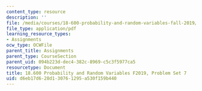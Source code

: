 ```yaml
---
content_type: resource
description: ''
file: /media/courses/18-600-probability-and-random-variables-fall-2019/d6eb17d628d130761295a530f159b440_MIT18_600F19_Pset7.pdf
file_type: application/pdf
learning_resource_types:
- Assignments
ocw_type: OCWFile
parent_title: Assignments
parent_type: CourseSection
parent_uid: 094b223d-dec4-382c-8969-c5c3f5977ca5
resourcetype: Document
title: 18.600 Probability and Random Variables F2019, Problem Set 7
uid: d6eb17d6-28d1-3076-1295-a530f159b440
---
```

